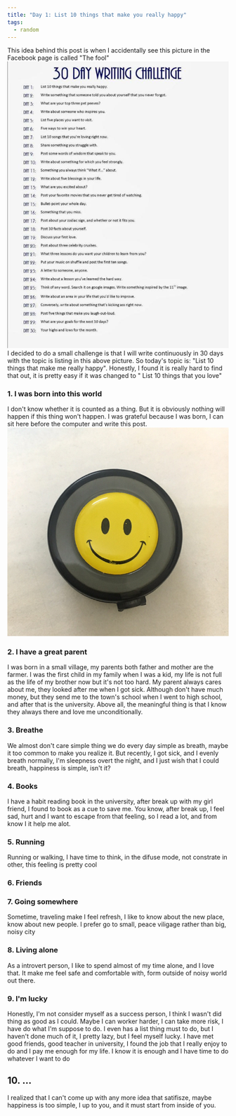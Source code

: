 ```yaml
---
title: "Day 1: List 10 things that make you really happy"
tags:
  - random
---
```


This idea behind this post is when I accidentally see this picture in the Facebook page is called "The fool"
<img src="/img/30_days_writting/writting_topic.jpg" class="no-max-width">
I decided to do a small challenge is that I will write continuously in 30 days with the topic is listing in this above picture.
So today's topic is: "List 10 things that make me really happy". Honestly, I found it is really hard to find that out, it is pretty easy if it was changed to
" List 10 things that you love"

### 1. I was born into this world
I don't know whether it is counted as a thing. But it is obviously nothing will happen if this thing won't happen. I was grateful because I was born,
I can sit here before the computer and write this post.
![](/img/30_days_writting/day_1/smiles.jpg)

### 2. I have a great parent
I was born in a small village, my parents both father and mother are the farmer. I was the first child in my family when I was a kid, my life is not full as the life of my brother now but it's not too hard. My parent always cares about me, they looked after me when I got sick. Although don't have much money, but they send me to the town's school when I went to high school, and after that is the university. Above all, the meaningful thing is that I know they always there and love me unconditionally.

### 3. Breathe

We almost don't care simple thing we do every day simple as breath, maybe it too common to make you realize it. But recently, I got sick, and I evenly breath
normally, I'm sleepness overt the night, and I just wish that I could breath, happiness is simple, isn't it?

### 4. Books

I have a habit reading book in the university, after break up with my girl friend, I found to book as a cue to save me. You know, after break up, I feel sad, hurt
and I want to escape from that feeling, so I read a lot, and from know I it help me alot.

### 5. Running

Running or walking, I have time to think, in the difuse mode, not constrate in other, this feeling is pretty cool

### 6. Friends



### 7. Going somewhere

Sometime, traveling make I feel refresh, I like to know about the new place, know about new people. I prefer go to small, peace viligage rather than big, noisy
city

### 8. Living alone

As a introvert person, I like to spend almost of my time alone, and I love that. It make me feel safe and comfortable with, form outside of noisy world out there.

### 9. I'm lucky
Honestly, I'm not consider myself as a success person, I think I wasn't did thing as good as I could. Maybe I can worker harder, I can take more risk, I have do
what I'm suppose to do. I even has a list thing must to do, but I haven't done much of it, I pretty lazy, but I feel myself lucky. I have met good friends, good
teacher in university, I found the job that I really enjoy to do and I pay me enough for my life. I know it is enough and I have time to do whatever I want to do

## 10. ...
I realized that I can't come up with any more idea that satifisze, maybe happiness is too simple, I up to you, and it must start from inside of you.
